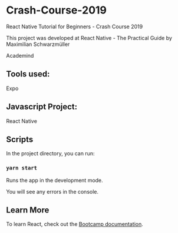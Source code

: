 # Crash-Course-2019

React Native Tutorial for Beginners - Crash Course 2019

This project was developed at React Native - The Practical Guide by Maximilian Schwarzmüller

Academind

## Tools used:
  
Expo

 ## Javascript Project:
 
React Native

## Scripts

In the project directory, you can run:

### `yarn start`

Runs the app in the development mode.<br />

You will see any errors in the console.

## Learn More

To learn React, check out the [Bootcamp documentation](https://www.udemy.com/share/101Wau/).


